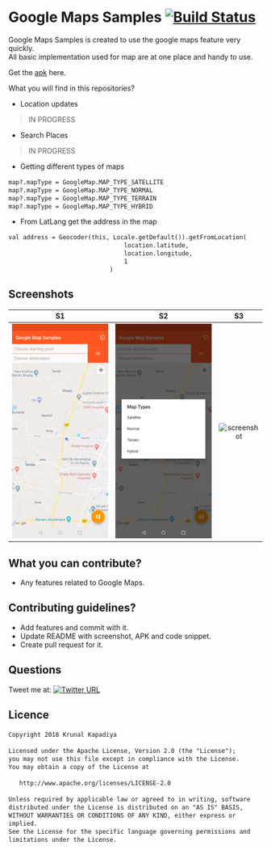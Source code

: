 # Google Maps Samples [![Build Status](https://travis-ci.org/krunal3kapadiya/G-Maps.svg?branch=master)](https://travis-ci.org/krunal3kapadiya/GoogleMapsDemo)
Google Maps Samples is created to use the google maps feature very quickly.  
All basic implementation used for map are at one place and handy to use.

Get the [apk](misc/google_map_sample.apk) here.

What you will find in this repositories?

- Location updates
> IN PROGRESS
- Search Places
> IN PROGRESS
- Getting different types of maps
```
map?.mapType = GoogleMap.MAP_TYPE_SATELLITE
map?.mapType = GoogleMap.MAP_TYPE_NORMAL
map?.mapType = GoogleMap.MAP_TYPE_TERRAIN
map?.mapType = GoogleMap.MAP_TYPE_HYBRID
```
- From LatLang get the address in the map
```
val address = Geocoder(this, Locale.getDefault()).getFromLocation(
                                location.latitude,
                                location.longitude,
                                1
                            )
```

## Screenshots
|S1|S2|S3|
|:---:|:---:|:---:|
|![screenshot](screenshots/screenshot_1.png)|![screenshot](screenshots/screenshot_2.png)|![screenshot](screenshots/screenshot_3.png)|


## What you can contribute?
- Any features related to Google Maps.


## Contributing guidelines?
- Add features and commit with it.
- Update README with screenshot, APK and code snippet.
- Create pull request for it.

## Questions

Tweet me at: 
[![Twitter URL](https://img.shields.io/badge/Twitter-@krunal3kapadiya-blue.svg?style=for-the-badge)](https://twitter.com/krunal3kapadiya)

## Licence
    Copyright 2018 Krunal Kapadiya

    Licensed under the Apache License, Version 2.0 (the "License");
    you may not use this file except in compliance with the License.
    You may obtain a copy of the License at

       http://www.apache.org/licenses/LICENSE-2.0

    Unless required by applicable law or agreed to in writing, software
    distributed under the License is distributed on an "AS IS" BASIS,
    WITHOUT WARRANTIES OR CONDITIONS OF ANY KIND, either express or implied.
    See the License for the specific language governing permissions and
    limitations under the License.
